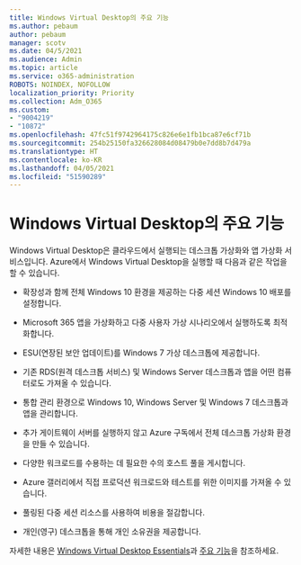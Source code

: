```yaml
---
title: Windows Virtual Desktop의 주요 기능
ms.author: pebaum
author: pebaum
manager: scotv
ms.date: 04/5/2021
ms.audience: Admin
ms.topic: article
ms.service: o365-administration
ROBOTS: NOINDEX, NOFOLLOW
localization_priority: Priority
ms.collection: Adm_O365
ms.custom:
- "9004219"
- "10872"
ms.openlocfilehash: 47fc51f9742964175c826e6e1fb1bca87e6cf71b
ms.sourcegitcommit: 254b25150fa326628084d08479b0e7dd8b7d479a
ms.translationtype: HT
ms.contentlocale: ko-KR
ms.lasthandoff: 04/05/2021
ms.locfileid: "51590289"
---
```

# <a name="key-capabilities-of-windows-virtual-desktop"></a>Windows Virtual Desktop의 주요 기능


Windows Virtual Desktop은 클라우드에서 실행되는 데스크톱 가상화와 앱 가상화 서비스입니다. Azure에서 Windows Virtual Desktop을 실행할 때 다음과 같은 작업을 할 수 있습니다.

- 확장성과 함께 전체 Windows 10 환경을 제공하는 다중 세션 Windows 10 배포를 설정합니다.

- Microsoft 365 앱을 가상화하고 다중 사용자 가상 시나리오에서 실행하도록 최적화합니다.

- ESU(연장된 보안 업데이트)를 Windows 7 가상 데스크톱에 제공합니다.

- 기존 RDS(원격 데스크톱 서비스) 및 Windows Server 데스크톱과 앱을 어떤 컴퓨터로도 가져올 수 있습니다.

- 통합 관리 환경으로 Windows 10, Windows Server 및 Windows 7 데스크톱과 앱을 관리합니다. 

- 추가 게이트웨이 서버를 실행하지 않고 Azure 구독에서 전체 데스크톱 가상화 환경을 만들 수 있습니다.

- 다양한 워크로드를 수용하는 데 필요한 수의 호스트 풀을 게시합니다.

- Azure 갤러리에서 직접 프로덕션 워크로드와 테스트를 위한 이미지를 가져올 수 있습니다. 

- 풀링된 다중 세션 리소스를 사용하여 비용을 절감합니다. 

- 개인(영구) 데스크톱을 통해 개인 소유권을 제공합니다.

자세한 내용은 [Windows Virtual Desktop Essentials](https://go.microsoft.com/fwlink/?linkid=2127033)과 [주요 기능](https://docs.microsoft.com/azure/virtual-desktop/overview#key-capabilities)을 참조하세요.